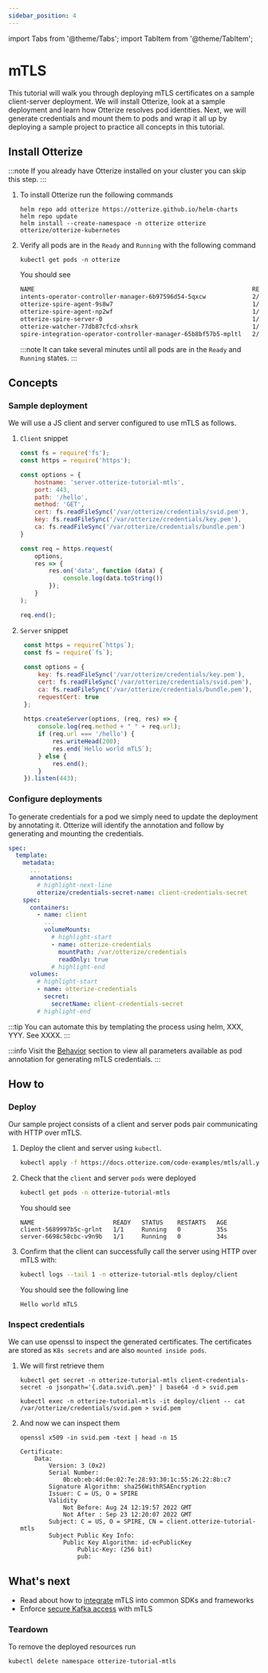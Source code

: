 ```yaml
---
sidebar_position: 4
---
```

import Tabs from '@theme/Tabs';
import TabItem from '@theme/TabItem';

# mTLS

This tutorial will walk you through deploying mTLS certificates on a sample client-server deployment.
We will install Otterize, look at a sample deployment and learn how Otterize resolves pod identities.
Next, we will generate credentials and mount them to pods
and wrap it all up by deploying a sample project to practice all concepts in this tutorial.

## Install Otterize

:::note
If you already have Otterize installed on your cluster you can skip this step.
:::

1. To install Otterize run the following commands
   ```shell
   helm repo add otterize https://otterize.github.io/helm-charts
   helm repo update
   helm install --create-namespace -n otterize otterize otterize/otterize-kubernetes
   ```
2. Verify all pods are in the `Ready` and `Running` with the following command
   ```
   kubectl get pods -n otterize
   ```
   You should see
   ```bash
   NAME                                                             READY   STATUS    RESTARTS      AGE
   intents-operator-controller-manager-6b97596d54-5qxcw             2/2     Running   0             53s
   otterize-spire-agent-9s8w7                                       1/1     Running   0             54s
   otterize-spire-agent-np2wf                                       1/1     Running   1 (33s ago)   54s
   otterize-spire-server-0                                          1/1     Running   0             53s
   otterize-watcher-77db87cfcd-xhsrk                                1/1     Running   0             53s
   spire-integration-operator-controller-manager-65b8bf57b5-mpltl   2/2     Running   0             53s
   ```
   :::note
   It can take several minutes until all pods are in the `Ready` and `Running` states.
   :::

## Concepts

### Sample deployment

We will use a JS client and server configured to use mTLS as follows.

1. `Client` snippet
    ```js
    const fs = require('fs');
    const https = require('https');
    
    const options = {
        hostname: 'server.otterize-tutorial-mtls',
        port: 443,
        path: '/hello',
        method: 'GET',
        cert: fs.readFileSync('/var/otterize/credentials/svid.pem'),
        key: fs.readFileSync('/var/otterize/credentials/key.pem'),
        ca: fs.readFileSync('/var/otterize/credentials/bundle.pem')
    }
    
    const req = https.request(
        options,
        res => {
            res.on('data', function (data) {
                console.log(data.toString())
            });
        }
    );
    
    req.end();
    ```
2. `Server` snippet
   ```js
    const https = require(`https`);
    const fs = require(`fs`);
    
    const options = {
        key: fs.readFileSync('/var/otterize/credentials/key.pem'),
        cert: fs.readFileSync('/var/otterize/credentials/svid.pem'),
        ca: fs.readFileSync('/var/otterize/credentials/bundle.pem'),
        requestCert: true
    };
    
    https.createServer(options, (req, res) => {
        console.log(req.method + " " + req.url);
        if (req.url === '/hello') {
            res.writeHead(200);
            res.end(`Hello world mTLS`);
        } else {
            res.end();
        }
    }).listen(443);
   ```

### Configure deployments

To generate credentials for a pod we simply need to update the deployment by annotating it.
Otterize will identify the annotation and follow by generating and mounting the credentials.

```yaml
spec:
  template:
    metadata:
      ...
      annotations:
        # highlight-next-line
        otterize/credentials-secret-name: client-credentials-secret
    spec:
      containers:
        - name: client
          ...
          volumeMounts:
            # highlight-start
            - name: otterize-credentials
              mountPath: /var/otterize/credentials
              readOnly: true
            # highlight-end
      volumes:
        # highlight-start
        - name: otterize-credentials
          secret:
            secretName: client-credentials-secret
        # highlight-end
```

:::tip
You can automate this by templating the process using helm, XXX, YYY. See XXXX.
:::

:::info
Visit the [Behavior](/documentation/credential-operator/behavior) section to view all parameters available as pod
annotation for generating mTLS credentials.
:::


## How to

### Deploy

Our sample project consists of a client and server pods pair communicating with HTTP over mTLS.

1. Deploy the client and server using `kubectl`.
   ```bash
   kubectl apply -f https://docs.otterize.com/code-examples/mtls/all.yaml
   ```
2. Check that the `client` and server `pods` were deployed
   ```bash
   kubectl get pods -n otterize-tutorial-mtls
   ```
   You should see
   ```
   NAME                      READY   STATUS    RESTARTS   AGE
   client-5689997b5c-grlnt   1/1     Running   0          35s
   server-6698c58cbc-v9n9b   1/1     Running   0          34s
   ```
3. Confirm that the client can successfully call the server using HTTP over mTLS with:

   ```bash
   kubectl logs --tail 1 -n otterize-tutorial-mtls deploy/client
   ```

   You should see the following line

   ```shell
   Hello world mTLS
   ```

### Inspect credentials

We can use openssl to inspect the generated certificates. The certificates are stored as `K8s secrets` and are also
`mounted inside pods`.

1. We will first retrieve them

   <Tabs>
     <TabItem value="secret-direct" label="K8s secret" default>

   ```shell
   kubectl get secret -n otterize-tutorial-mtls client-credentials-secret -o jsonpath='{.data.svid\.pem}' | base64 -d > svid.pem
   ```
   </TabItem>
     <TabItem value="secret-pod" label="K8s pod mount" default>

   ```shell
   kubectl exec -n otterize-tutorial-mtls -it deploy/client -- cat /var/otterize/credentials/svid.pem > svid.pem
   ```

   </TabItem>
   </Tabs>

2. And now we can inspect them

   ```shell
   openssl x509 -in svid.pem -text | head -n 15
   ```

   ```x509
   Certificate:
       Data:
           Version: 3 (0x2)
           Serial Number:
               0b:eb:eb:4d:0e:02:7e:28:93:30:1c:55:26:22:8b:c7
           Signature Algorithm: sha256WithRSAEncryption
           Issuer: C = US, O = SPIRE
           Validity
               Not Before: Aug 24 12:19:57 2022 GMT
               Not After : Sep 23 12:20:07 2022 GMT
           Subject: C = US, O = SPIRE, CN = client.otterize-tutorial-mtls
           Subject Public Key Info:
               Public Key Algorithm: id-ecPublicKey
                   Public-Key: (256 bit)
                   pub:
   ```

## What's next

- Read about how to [integrate](/documentation/sdk-integration/credential-sdk-integration) mTLS into common SDKs and
  frameworks
- Enforce [secure Kafka access](/documentation/getting-started/kafka-mtls) with mTLS

### Teardown

To remove the deployed resources run

```bash
kubectl delete namespace otterize-tutorial-mtls
```